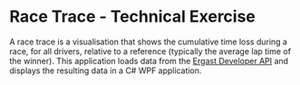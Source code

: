 # Race Trace - Technical Exercise

A race trace is a visualisation that shows the cumulative time loss during a race, for all drivers, relative to a reference (typically the average lap time of the winner). This application loads data from the [Ergast Developer API](http://ergast.com/mrd/) and displays the resulting data in a C# WPF application.


